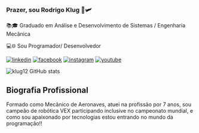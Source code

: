 
### Prazer, sou Rodrigo Klug 💺🛩️
<p>📚🎓 Graduado em Análise e Desenvolvimento de Sistemas / Engenharia Mecânica</p>
<p>💻🌐 Sou Programador/ Desenvolvedor</p>

[![linkedin](https://img.shields.io/badge/LinkedIn-0077B5?style=for-the-badge&logo=linkedin&logoColor=white)](https://www.linkedin.com/in/rodrigo-klug/)
[![facebook](https://img.shields.io/badge/Facebook-1877F2?style=for-the-badge&logo=facebook&logoColor=white)](https://www.facebook.com/rodrigo.klug.9/)
[![instagram](https://img.shields.io/badge/Instagram-E4405F?style=for-the-badge&logo=instagram&logoColor=white)](https://www.instagram.com/rodrigo.klug1/)
[![youtube](https://img.shields.io/badge/YouTube-FF0000?style=for-the-badge&logo=youtube&logoColor=white)](https://www.youtube.com/user/RodrigoKlug1)

![klug12 GitHub stats](https://github-readme-stats.vercel.app/api?username=klug12&show_icons=true&theme=merko)

## Biografia Profissional

<p> Formado como Mecânico de Aeronaves, atuei na profissão por 7 anos, sou campeão de robótica VEX participando inclusive no campeonato mundial, e como sou apaixonado por tecnologias estou entrando no mundo da programação!! </p>


